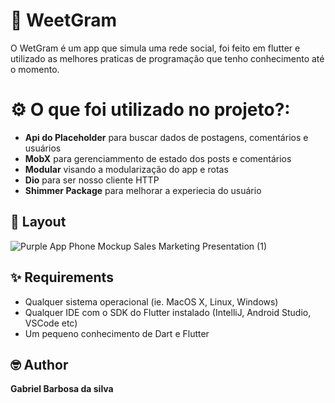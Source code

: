 
# 📱 WeetGram 

O WetGram é um app que simula uma rede social, foi feito em flutter e utilizado as melhores praticas de programação que tenho conhecimento até o momento.

# ⚙️ O que foi utilizado no projeto?:

<ul>
  <li><b>Api do Placeholder</b> para buscar dados de postagens, comentários e usuários</li>
  <li><b>MobX</b> para gerenciammento de estado dos posts e comentários</li>
  <li><b>Modular</b> visando a modularização do app e rotas</li>
  <li><b>Dio</b> para ser nosso cliente HTTP</li>
  <li><b>Shimmer Package</b> para melhorar a experiecia do usuário</li>
</ul>


## 📸 Layout

![Purple App Phone Mockup Sales Marketing Presentation (1)](https://github.com/gabrieuu/feed_social_page/assets/81256082/9d2796ca-c028-4ff8-9e83-9b10080c614c)




## ✨ Requirements
* Qualquer sistema operacional (ie. MacOS X, Linux, Windows)
* Qualquer IDE com o SDK do Flutter instalado (IntelliJ, Android Studio, VSCode etc)
* Um pequeno conhecimento de Dart e Flutter


## 🤓 Author
**Gabriel Barbosa da silva** 
